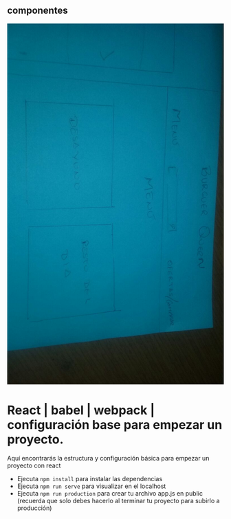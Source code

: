 ## componentes

![Flujo-1](img/img.jpg)

# React | babel | webpack | configuración base para empezar un proyecto.

Aquí encontrarás la estructura y configuración básica para empezar un proyecto con react

* Ejecuta `npm install` para instalar las dependencias
* Ejecuta `npm run serve` para visualizar en el localhost
* Ejecuta `npm run production` para crear tu archivo app.js en public (recuerda que solo debes hacerlo al terminar tu proyecto para subirlo a producción)

